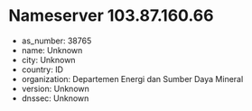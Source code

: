 # Nameserver 103.87.160.66

* as_number: 38765
* name: Unknown
* city: Unknown
* country: ID
* organization: Departemen Energi dan Sumber Daya Mineral
* version: Unknown
* dnssec: Unknown

